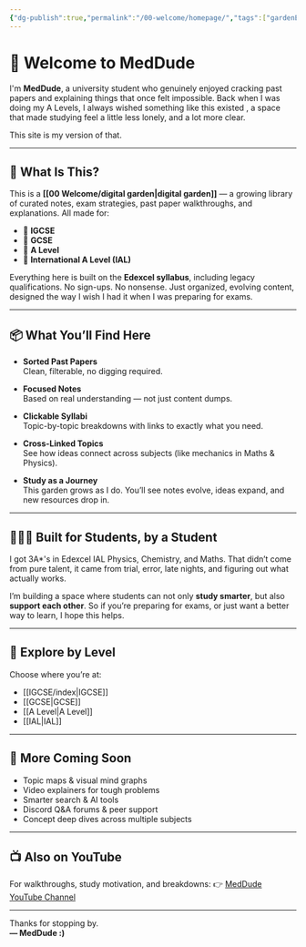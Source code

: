 ```yaml
---
{"dg-publish":true,"permalink":"/00-welcome/homepage/","tags":["gardenEntry"],"created":"2025-06-13T06:28:12.857+03:00","updated":"2025-06-16T06:00:25.128+03:00"}
---
```


# 👋 Welcome to MedDude

I'm **MedDude**, a university student who genuinely enjoyed cracking past papers and explaining things that once felt impossible. Back when I was doing my A Levels, I always wished something like this existed , a space that made studying feel a little less lonely, and a lot more clear.

This site is my version of that.

---

## 🎯 What Is This?

This is a **[[00 Welcome/digital garden\|digital garden]]** — a growing library of curated notes, exam strategies, past paper walkthroughs, and explanations. All made for:

- 📘 **IGCSE**
- 📕 **GCSE**
- 📗 **A Level**
- 📙 **International A Level (IAL)**

Everything here is built on the **Edexcel syllabus**, including legacy qualifications. No sign-ups. No nonsense. Just organized, evolving content, designed the way I wish I had it when I was preparing for exams.

---

## 📦 What You’ll Find Here

- **Sorted Past Papers**  
  Clean, filterable, no digging required.

- **Focused Notes**  
  Based on real understanding — not just content dumps.

- **Clickable Syllabi**  
  Topic-by-topic breakdowns with links to exactly what you need.

- **Cross-Linked Topics**  
  See how ideas connect across subjects (like mechanics in Maths & Physics).

- **Study as a Journey**  
  This garden grows as I do. You’ll see notes evolve, ideas expand, and new resources drop in.

---

## 🧑‍🤝‍🧑 Built for Students, by a Student

I got 3A*'s in Edexcel IAL Physics, Chemistry, and Maths. That didn’t come from pure talent, it came from trial, error, late nights, and figuring out what actually works.

I’m building a space where students can not only **study smarter**, but also **support each other**. So if you’re preparing for exams, or just want a better way to learn, I hope this helps.

---

## 🔗 Explore by Level

Choose where you’re at:

- [[IGCSE/index\|IGCSE]]
- [[GCSE\|GCSE]]
- [[A Level\|A Level]]
- [[IAL\|IAL]]

---

## 🌱 More Coming Soon

- Topic maps & visual mind graphs  
- Video explainers for tough problems  
- Smarter search & AI tools  
- Discord Q&A forums & peer support  
- Concept deep dives across multiple subjects

---

## 📺 Also on YouTube  
For walkthroughs, study motivation, and breakdowns:
👉 [MedDude YouTube Channel](https://www.youtube.com/@MedDudee)

---

Thanks for stopping by.  
**— MedDude :)**


